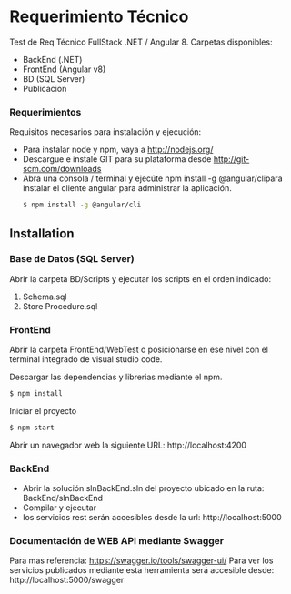 # Requerimiento Técnico

Test de Req Técnico FullStack .NET / Angular 8.
Carpetas disponibles:

  - BackEnd (.NET)
  - FrontEnd (Angular v8)
  - BD (SQL Server)
  - Publicacion

### Requerimientos

Requisitos necesarios para instalación y ejecución:

* Para instalar node y npm, vaya a http://nodejs.org/
* Descargue e instale GIT para su plataforma desde http://git-scm.com/downloads
* Abra una consola / terminal y ejecúte npm install -g @angular/clipara instalar el cliente angular para administrar la aplicación.
    ```sh
    $ npm install -g @angular/cli
    ```

## Installation

### Base de Datos (SQL Server)
Abrir la carpeta BD/Scripts y ejecutar los scripts en el orden indicado:
 1. Schema.sql
 2. Store Procedure.sql
### FrontEnd
Abrir la carpeta FrontEnd/WebTest o posicionarse en ese nivel con el terminal integrado de visual studio code.

Descargar las dependencias y librerias mediante el npm.

```sh
$ npm install
```

Iniciar el proyecto

```sh
$ npm start
```
Abrir un navegador web la siguiente URL: http://localhost:4200

### BackEnd

* Abrir la solución slnBackEnd.sln del proyecto ubicado en la ruta: BackEnd/slnBackEnd 
* Compilar y ejecutar
* los servicios rest serán accesibles desde la url: http://localhost:5000


### Documentación de WEB API mediante Swagger
Para mas referencia: https://swagger.io/tools/swagger-ui/
Para ver los servicios publicados mediante esta herramienta será accesible desde: http://localhost:5000/swagger



